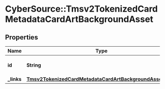 # CyberSource::Tmsv2TokenizedCardMetadataCardArtBackgroundAsset

## Properties
Name | Type | Description | Notes
------------ | ------------- | ------------- | -------------
**id** | **String** | The Id of the icon asset.  | [optional] 
**_links** | [**Tmsv2TokenizedCardMetadataCardArtBackgroundAssetLinks**](Tmsv2TokenizedCardMetadataCardArtBackgroundAssetLinks.md) |  | [optional] 


